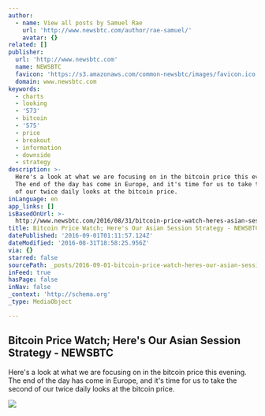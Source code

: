 ```yaml
---
author:
  - name: View all posts by Samuel Rae
    url: 'http://www.newsbtc.com/author/rae-samuel/'
    avatar: {}
related: []
publisher:
  url: 'http://www.newsbtc.com'
  name: NEWSBTC
  favicon: 'https://s3.amazonaws.com/common-newsbtc/images/favicon.ico'
  domain: www.newsbtc.com
keywords:
  - charts
  - looking
  - '573'
  - bitcoin
  - '575'
  - price
  - breakout
  - information
  - downside
  - strategy
description: >-
  Here's a look at what we are focusing on in the bitcoin price this evening.
  The end of the day has come in Europe, and it's time for us to take the second
  of our twice daily looks at the bitcoin price.
inLanguage: en
app_links: []
isBasedOnUrl: >-
  http://www.newsbtc.com/2016/08/31/bitcoin-price-watch-heres-asian-session-strategy/
title: Bitcoin Price Watch; Here's Our Asian Session Strategy - NEWSBTC
datePublished: '2016-09-01T01:11:57.124Z'
dateModified: '2016-08-31T18:58:25.956Z'
via: {}
starred: false
sourcePath: _posts/2016-09-01-bitcoin-price-watch-heres-our-asian-session-strategy-new.md
inFeed: true
hasPage: false
inNav: false
_context: 'http://schema.org'
_type: MediaObject

---
```

<article style=""><h1>Bitcoin Price Watch; Here's Our Asian Session Strategy - NEWSBTC</h1><p>Here's a look at what we are focusing on in the bitcoin price this evening. The end of the day has come in Europe, and it's time for us to take the second of our twice daily looks at the bitcoin price.</p><img src="http://s3.amazonaws.com/main-newsbtc-images/2016/08/31193215/Screen-Shot-2016-08-31-at-20.20.17.png" /></article>